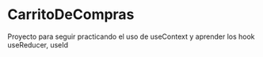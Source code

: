# CarritoDeCompras
Proyecto para seguir practicando el uso de useContext y aprender los hook useReducer, useId
